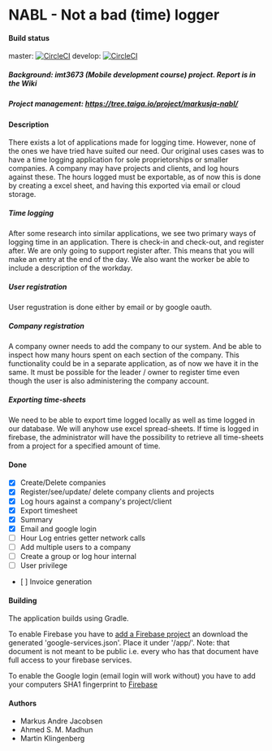 # NABL - Not a bad (time) logger
#### Build status 
master: [![CircleCI](https://circleci.com/gh/MarkusAJacobsen/NABL/tree/master.svg?style=svg)](https://circleci.com/gh/MarkusAJacobsen/NABL/tree/master) develop: [![CircleCI](https://circleci.com/gh/MarkusAJacobsen/NABL/tree/develop.svg?style=svg)](https://circleci.com/gh/MarkusAJacobsen/NABL/tree/develop)
#####  Background: imt3673 (Mobile development course) project. Report is in the Wiki
##### Project management: https://tree.taiga.io/project/markusja-nabl/

#### Description

There exists a lot of applications made for logging time. However, none of the ones we have tried have suited our need. Our original uses cases was to have a time logging application for sole proprietorships or smaller companies. A company may have projects and clients, and log hours against these. The hours logged must be exportable, as of now this is done by creating a excel sheet, and having this exported via email or cloud storage. 

##### Time logging
After some research into similar applications, we see two primary ways of logging time in an application. There is check-in and check-out, and register after. We are only going to support register after. This means that you will make an entry at the end of the day. We also want the worker be able to include a description of the workday. 

##### User registration
User regustration is done either by email or by google oauth.  

##### Company registration
A company owner needs to add the company to our system. And be able to inspect how many hours spent on each section of the company. This functionality could be in a separate application, as of now we have it in the same. It must be possible for the leader / owner to register time even though the user is also administering the company account. 

##### Exporting time-sheets
We need to be able to export time logged locally as well as time logged in our database. We will anyhow use excel spread-sheets. If time is logged in firebase, the administrator will have the possibility to retrieve all time-sheets from a project for a specified amount of time. 

#### Done
- [x] Create/Delete companies
- [x] Register/see/update/ delete company clients and projects
- [x] Log hours against a company's project/client
- [x] Export timesheet
- [x] Summary
- [x] Email and google login 
- [ ] Hour Log entries getter network calls
- [ ] Add multiple users to a company
- [ ] Create a group or log hour internal 
- [ ] User privilege
- [ ] Invoice generation

#### Building
The application builds using Gradle.

To enable Firebase you have to [add a Firebase project](https://firebase.google.com/docs/android/setup#use_the_firebase_assistant) an download the generated 'google-services.json'. Place it under '/app/'. Note: that document is not meant to be public i.e. every who has that document have full access to your firebase services.

To enable the Google login (email login will work without) you have to add your computers SHA1 fingerprint to [Firebase](https://developers.google.com/android/guides/client-auth?authuser=0)

#### Authors
* Markus Andre Jacobsen
* Ahmed S. M. Madhun
* Martin Klingenberg
